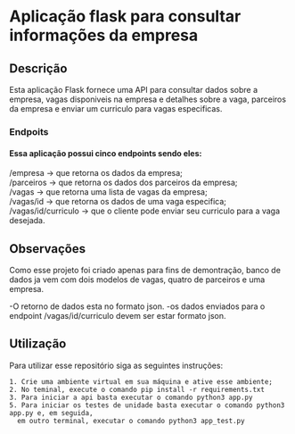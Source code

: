 # Aplicação flask para consultar informações da empresa

## Descrição

Esta aplicação Flask fornece uma API para consultar dados sobre a empresa, vagas disponiveis na empresa e detalhes sobre a vaga, parceiros da empresa e enviar um curriculo para vagas especificas.

### Endpoits

#### Essa aplicação possui cinco endpoints sendo eles:

/empresa -> que retorna os dados da empresa;<br>
/parceiros -> que retorna os dados dos parceiros da empresa;<br>
/vagas -> que retorna uma lista de vagas da empresa;<br>
/vagas/id -> que retorna os dados de uma vaga especifica;<br>
/vagas/id/curriculo -> que o cliente pode enviar seu curriculo para a vaga desejada.

## Observações

Como esse projeto foi criado apenas para fins de demontração, banco de dados ja vem com dois modelos de vagas, quatro de parceiros e uma empresa.

-O retorno de dados esta no formato json.
-os dados enviados para o endpoint /vagas/id/curriculo devem ser estar formato json.


## Utilização

Para utilizar esse repositório siga as seguintes instruções:

    1. Crie uma ambiente virtual em sua máquina e ative esse ambiente;
    2. No teminal, execute o comando pip install -r requirements.txt
    3. Para iniciar a api basta executar o comando python3 app.py
    5. Para iniciar os testes de unidade basta executar o comando python3 app.py e, em seguida, 
      em outro terminal, executar o comando python3 app_test.py
